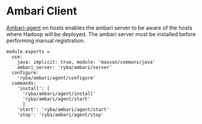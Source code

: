 # Ambari Client

[Ambari-agent][Ambari-agent-install] on hosts enables the ambari server to be
aware of the  hosts where Hadoop will be deployed.
The ambari server must be installed before performing manual registration.


    module.exports =
      use:
        java: implicit: true, module: 'masson/commons/java'
        ambari_server: 'ryba/ambari/server'
      configure:
        'ryba/ambari/agent/configure'
      commands:
        'install': [
          'ryba/ambari/agent/install'
          'ryba/ambari/agent/start'
          ]
        'start': 'ryba/ambari/agent/start'
        'stop': 'ryba/ambari/agent/stop'

[Ambari-agent-install]: https://cwiki.apache.org/confluence/display/AMBARI/Installing+ambari-agent+on+target+hosts

